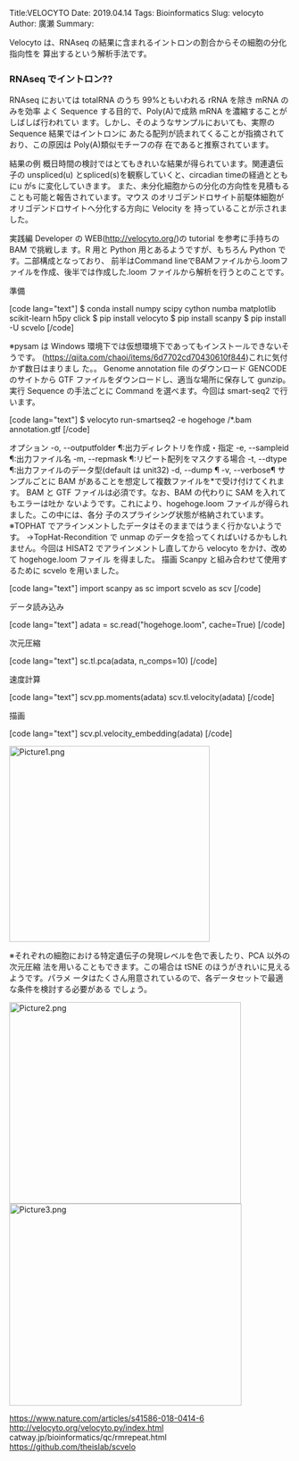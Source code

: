 Title:VELOCYTO
Date: 2019.04.14
Tags: Bioinformatics
Slug: velocyto
Author: 廣瀬
Summary:

Velocyto は、RNAseq の結果に含まれるイントロンの割合からその細胞の分化指向性を
算出するという解析手法です。

<h3>RNAseq でイントロン??</h3>

RNAseq においては totalRNA のうち 99%ともいわれる rRNA を除き mRNA のみを効率
よく Sequence する目的で、Poly(A)で成熟 mRNA を濃縮することがしばしば行われてい
ます。しかし、そのようなサンプルにおいても、実際の Sequence 結果ではイントロンに
あたる配列が読まれてくることが指摘されており、この原因は Poly(A)類似モチーフの存
在であると推察されています。

結果の例
概日時間の検討ではとてもきれいな結果が得られています。関連遺伝子の unspliced(u) とspliced(s)を観察していくと、circadian timeの経過とともにu がs に変化していきます。
また、未分化細胞からの分化の方向性を見積もることも可能と報告されています。マウス
のオリゴデンドロサイト前駆体細胞がオリゴデンドロサイトへ分化する方向に Velocity を
持っていることが示されました。

実践編
Developer の WEB(http://velocyto.org/)の tutorial を参考に手持ちの BAM で挑戦しま
す。R 用と Python 用とあるようですが、もちろん Python です。二部構成となっており、
前半はCommand lineでBAMファイルから.loomファイルを作成、後半では作成した.loom
ファイルから解析を行うとのことです。

準備

[code lang="text"]
$ conda install numpy scipy cython numba matplotlib scikit-learn h5py click
$ pip install velocyto
$ pip install scanpy
$ pip install -U scvelo
[/code]

※pysam は Windows 環境下では仮想環境下であってもインストールできないそうです。
(https://qiita.com/chaoi/items/6d7702cd70430610f844)これに気付かず数日はまりまし
た。。
Genome annotation file のダウンロード
GENCODE のサイトから GTF ファイルをダウンロードし、適当な場所に保存して
gunzip。
実行
Sequence の手法ごとに Command を選べます。今回は smart-seq2 で行います。

[code lang="text"]
$ velocyto run-smartseq2 -e hogehoge /*.bam annotation.gtf
[/code]

オプション
-o, --outputfolder ¶:出力ディレクトリを作成・指定
-e, --sampleid ¶:出力ファイル名
-m, --repmask ¶:リピート配列をマスクする場合
-t, --dtype ¶:出力ファイルのデータ型(default は unit32)
-d, --dump ¶
-v, --verbose¶
サンプルごとに BAM があることを想定して複数ファイルを*で受け付けてくれます。
BAM と GTF ファイルは必須です。なお、BAM の代わりに SAM を入れてもエラーは吐か
ないようです。これにより、hogehoge.loom ファイルが得られました。この中には、各分
子のスプライシング状態が格納されています。
※TOPHAT でアラインメントしたデータはそのままではうまく行かないようです。
→TopHat-Recondition で unmap のデータを拾ってくればいけるかもしれません。今回は
HISAT2 でアラインメントし直してから velocyto をかけ、改めて hogehoge.loom ファイル
を得ました。
描画
Scanpy と組み合わせて使用するために scvelo を用いました。

[code lang="text"]
import scanpy as sc
import scvelo as scv
[/code]

データ読み込み

[code lang="text"]
adata = sc.read("hogehoge.loom", cache=True)
[/code]

次元圧縮

[code lang="text"]
sc.tl.pca(adata, n_comps=10)
[/code]

速度計算

[code lang="text"]
scv.pp.moments(adata)
scv.tl.velocity(adata)
[/code]

描画

[code lang="text"]
scv.pl.velocity_embedding(adata)
[/code]

<img src="https://pythonoum.files.wordpress.com/2019/03/picture1.png" alt="Picture1.png" width="359" height="351" class="alignnone size-full wp-image-506" />

※それぞれの細胞における特定遺伝子の発現レベルを色で表したり、PCA 以外の次元圧縮
法を用いることもできます。この場合は tSNE のほうがきれいに見えるようです。パラメ
ータはたくさん用意されているので、各データセットで最適な条件を検討する必要がある
でしょう。

<img src="https://pythonoum.files.wordpress.com/2019/03/picture2.png" alt="Picture2.png" width="415" height="361" class="alignnone size-full wp-image-507" />

<img src="https://pythonoum.files.wordpress.com/2019/03/picture3.png" alt="Picture3.png" width="416" height="362" class="alignnone size-full wp-image-508" />

https://www.nature.com/articles/s41586-018-0414-6
http://velocyto.org/velocyto.py/index.html
catway.jp/bioinformatics/qc/rmrepeat.html
https://github.com/theislab/scvelo
